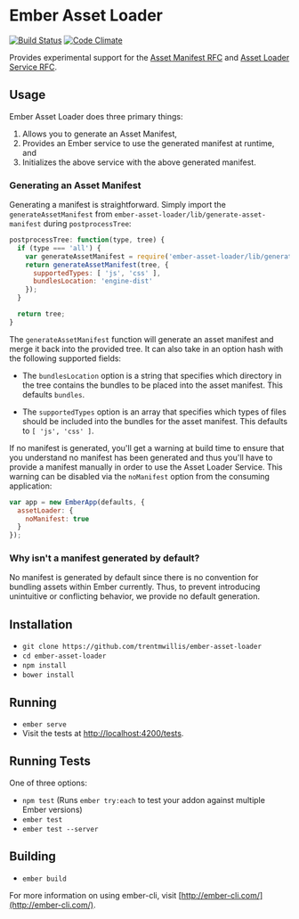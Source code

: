 # Ember Asset Loader

[![Build Status](https://travis-ci.org/trentmwillis/ember-asset-loader.svg?branch=master)](https://travis-ci.org/trentmwillis/ember-asset-loader)
[![Code Climate](https://codeclimate.com/github/trentmwillis/ember-asset-loader/badges/gpa.svg)](https://codeclimate.com/github/trentmwillis/ember-asset-loader)

Provides experimental support for the [Asset Manifest RFC](https://github.com/emberjs/rfcs/pull/153) and [Asset Loader Service RFC](https://github.com/emberjs/rfcs/pull/158).

## Usage

Ember Asset Loader does three primary things:

1. Allows you to generate an Asset Manifest,
2. Provides an Ember service to use the generated manifest at runtime, and
3. Initializes the above service with the above generated manifest.

### Generating an Asset Manifest

Generating a manifest is straightforward. Simply import the `generateAssetManifest` from `ember-asset-loader/lib/generate-asset-manifest` during `postprocessTree`:

```js
postprocessTree: function(type, tree) {
  if (type === 'all') {
    var generateAssetManifest = require('ember-asset-loader/lib/generate-asset-manifest');
    return generateAssetManifest(tree, {
      supportedTypes: [ 'js', 'css' ],
      bundlesLocation: 'engine-dist'
    });
  }

  return tree;
}
```

The `generateAssetManifest` function will generate an asset manifest and merge it back into the provided tree. It can
also take in an option hash with the following supported fields:

* The `bundlesLocation` option is a string that specifies which directory in the tree contains the bundles to be placed
into the asset manifest. This defaults `bundles`.

* The `supportedTypes` option is an array that specifies which types of files should be included into the bundles for the
asset manifest. This defaults to `[ 'js', 'css' ]`.

If no manifest is generated, you'll get a warning at build time to ensure that you understand no manifest has been
generated and thus you'll have to provide a manifest manually in order to use the Asset Loader Service. This warning can
be disabled via the `noManifest` option from the consuming application:

```js
var app = new EmberApp(defaults, {
  assetLoader: {
    noManifest: true
  }
});
```

### Why isn't a manifest generated by default?

No manifest is generated by default since there is no convention for bundling assets within Ember currently. Thus, to prevent introducing unintuitive or conflicting behavior, we provide no default generation.

## Installation

* `git clone https://github.com/trentmwillis/ember-asset-loader`
* `cd ember-asset-loader`
* `npm install`
* `bower install`

## Running

* `ember serve`
* Visit the tests at [http://localhost:4200/tests](http://localhost:4200/tests).

## Running Tests

One of three options:

* `npm test` (Runs `ember try:each` to test your addon against multiple Ember versions)
* `ember test`
* `ember test --server`

## Building

* `ember build`

For more information on using ember-cli, visit [http://ember-cli.com/](http://ember-cli.com/).
